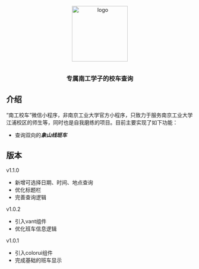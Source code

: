 <p align="center">
  <img alt="logo" src="https://files-cdn.cnblogs.com/files/Lu-Yuyang/ngxc.bmp" width="150" style="margin-bottom: 10px;">
</p>
<h3 align="center">专属南工学子的校车查询</h3>

## 介绍

“南工校车”微信小程序，非南京工业大学官方小程序，只致力于服务南京工业大学江浦校区的师生等，同时也是自我磨练的项目。目前主要实现了如下功能：

- 查询双向的***象山线班车***

## 版本

v1.1.0

- 新增可选择日期、时间、地点查询
- 优化标题栏
- 完善查询逻辑

v1.0.2

- 引入vant组件
- 优化班车信息逻辑

v1.0.1

- 引入colorui组件
- 完成基础的班车显示

